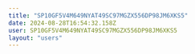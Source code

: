 ```yaml
---
title: "SP10GF5V4M649NYAT49SC97MGZX556DP98JM6XKS5"
date: 2024-08-28T16:54:32.158Z
user: SP10GF5V4M649NYAT49SC97MGZX556DP98JM6XKS5
layout: "users"
---
```

    